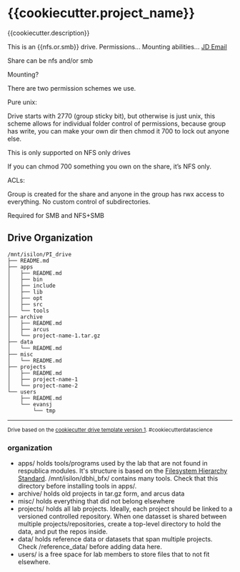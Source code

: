 {{cookiecutter.project_name}}
==============================

{{cookiecutter.description}}

This is an {{nfs.or.smb}} drive. Permissions... Mounting abilities... [JD Email](https://mail.google.com/mail/u/0/#inbox/QgrcJHsTjWNCBrXVPbmQGNtLzxGkgpDHPxv)

Share can be nfs and/or smb

Mounting?

There are two permission schemes we use.

 

Pure unix:

Drive starts with 2770 (group sticky bit), but otherwise is just unix, this scheme allows for individual folder control of permissions, because group has write, you can make your own dir then chmod it 700 to lock out anyone else.

This is only supported on NFS only drives

If you can chmod 700 something you own on the share, it’s NFS only.
 

ACLs:

Group is created for the share and anyone in the group has rwx access to everything. No custom control of subdirectories.

Required for SMB and NFS+SMB

Drive Organization
------------
```
/mnt/isilon/PI_drive
├── README.md
├── apps
│   ├── README.md
│   ├── bin
│   ├── include
│   ├── lib
│   ├── opt
│   ├── src
│   └── tools
├── archive
│   ├── README.md
│   ├── arcus
│   └── project-name-1.tar.gz
├── data
│   └── README.md
├── misc
│   └── README.md
├── projects
│   ├── README.md
│   ├── project-name-1
│   └── project-name-2
└── users
    ├── README.md
    └── evansj
        └── tmp
```

--------

<p><small>Drive based on the <a target="_blank" href="github.com/samesense/drive-template/">cookiecutter drive template version 1</a>. #cookiecutterdatascience</small></p>

### organization
* apps/ holds tools/programs used by the lab that are not found in respublica modules. It's structure is based on the [Filesystem Hierarchy Standard](https://en.wikipedia.org/wiki/Filesystem_Hierarchy_Standard). /mnt/isilon/dbhi_bfx/ contains many tools. Check that this directory before installing tools in apps/.
* archive/ holds old projects in tar.gz form, and arcus data
* misc/ holds everything that did not belong elsewhere
* projects/ holds all lab projects. Ideally, each project should be linked to a versioned controlled repository. When one datasset is shared between multiple projects/repositories, create a top-level directory to hold the data, and put the repos inside.
* data/ holds reference data or datasets that span multiple projects. Check /reference_data/ before adding data here.
* users/ is a free space for lab members to store files that to not fit elsewhere.


